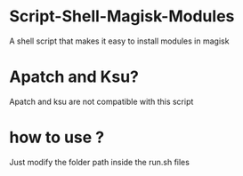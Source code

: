 # Script-Shell-Magisk-Modules
A shell script that makes it easy to install modules in magisk

# Apatch and Ksu?
Apatch and ksu are not compatible with this script 

# how to use ? 
Just modify the folder path inside the run.sh files 
